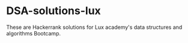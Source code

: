 # DSA-solutions-lux

These are Hackerrank solutions for Lux academy's data structures and algorithms Bootcamp.
